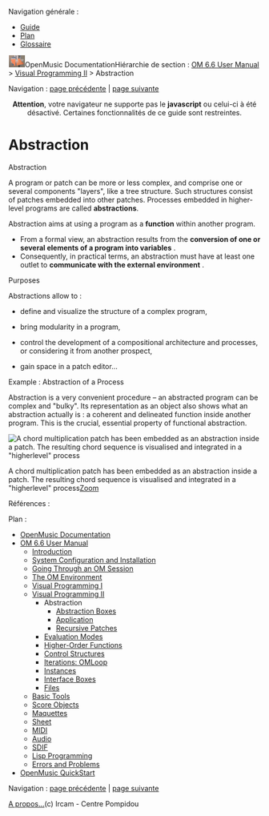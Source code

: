 <div id="tplf" class="tplPage">

<div id="tplh">

<span class="hidden">Navigation générale : </span>

  - [<span>Guide</span>](OM-Documentation.md)
  - [<span>Plan</span>](OM-Documentation_1.md)
  - [<span>Glossaire</span>](OM-Documentation_2.md)

</div>

<div id="tplt">

![empty.gif](../tplRes/page/empty.gif)![logoom1.png](../res/logoom1.png)<span class="tplTi">OpenMusic
Documentation</span><span class="sw_outStack_navRoot"><span class="hidden">Hiérarchie
de section : </span>[<span>OM 6.6 User
Manual</span>](OM-User-Manual.md)<span class="stkSep"> \>
</span>[<span>Visual Programming
II</span>](AdvancedVisualProgramming.md)<span class="stkSep"> \>
</span><span class="stkSel_yes"><span>Abstraction</span></span></span>

</div>

<div class="tplNav">

<span class="hidden">Navigation : </span>[<span>page
précédente</span>](AdvancedVisualProgramming.md "page précédente(Visual Programming II)")<span class="hidden">
| </span>[<span>page
suivante</span>](AbsBoxes.md "page suivante(Abstraction Boxes)")

</div>

<div id="tplc" class="tplc_out_yes">

<div style="text-align: center;">

**Attention**, votre navigateur ne supporte pas le **javascript** ou
celui-ci à été désactivé. Certaines fonctionnalités de ce guide sont
restreintes.

</div>

<div class="headCo">

# <span>Abstraction</span>

<div class="headCo_co">

<div>

<div class="def">

<div id="i0" class="dk_concept_def">

<div class="dk_definition_notion">

<div class="dk_definition_notion_ti">

<span>Abstraction</span>

</div>

<div class="dk_definitionMeta_def">

A program or patch can be more or less complex, and comprise one or
several components "layers", like a tree structure. Such structures
consist of patches embedded into other patches. Processes embedded in
higher-level programs are called **abstractions**.

Abstraction aims at using a program as a **function** within another
program.

  - <span>From a formal view, an abstraction results from the
    **conversion of one or several elements of a program into
    variables** . </span>
  - <span>Consequently, in practical terms, an abstraction must have at
    least one outlet to **communicate with the external environment** .
    </span>

</div>

</div>

</div>

<div class="dk_concept_desc">

<div class="infobloc">

<div class="infobloc_ti">

<span>Purposes</span>

</div>

<div class="txt">

Abstractions allow to :

  - define and visualize the structure of a complex program,

  - bring modularity in a program,

  - control the development of a compositional architecture and
    processes, or considering it from another prospect,

  - gain space in a patch editor...

</div>

</div>

</div>

</div>

<div class="bloc example">

<div class="bloc_ti example_ti">

<span>Example : Abstraction of a Process</span>

</div>

<div class="txt">

Abstraction is a very convenient procedure – an abstracted program can
be complex and "bulky". Its representation as an object also shows what
an abstraction actually is : a coherent and delineated function inside
another program. This is the crucial, essential property of functional
abstraction.

</div>

<div class="caption">

<div class="caption_co">

<div class="imgzFra" style="position: relative;">

![A chord multiplication patch has been embedded as an abstraction
inside a patch. The resulting chord sequence is visualised and
integrated in a "higherlevel" process](../res/abstraction-ex_scr.png)

</div>

</div>

<div class="caption_ti">

A chord multiplication patch has been embedded as an abstraction inside
a patch. The resulting chord sequence is visualised and integrated in a
"higherlevel"
process[<span>Zoom</span>](../res/abstraction-ex_scr_1.png "Zoom (nouvelle fenêtre)")

</div>

</div>

</div>

</div>

</div>

</div>

<span class="hidden">Références : </span>

</div>

<div id="tplo" class="tplo_out_yes">

<div class="tplOTp">

<div class="tplOBm">

<div id="mnuFrm">

<span class="hidden">Plan :</span>

<div id="mnuFrmUp" onmouseout="menuScrollTiTask.fSpeed=0;" onmouseover="if(menuScrollTiTask.fSpeed&gt;=0) {menuScrollTiTask.fSpeed=-2; scTiLib.addTaskNow(menuScrollTiTask);}" onclick="menuScrollTiTask.fSpeed-=2;" style="display: none;">

<span id="mnuFrmUpLeft">[](#)</span><span id="mnuFrmUpCenter"></span><span id="mnuFrmUpRight"></span>

</div>

<div id="mnuScroll">

  - [<span>OpenMusic Documentation</span>](OM-Documentation.md)
  - [<span>OM 6.6 User Manual</span>](OM-User-Manual.md)
      - [<span>Introduction</span>](00-Sommaire.md)
      - [<span>System Configuration and
        Installation</span>](Installation.md)
      - [<span>Going Through an OM Session</span>](Goingthrough.md)
      - [<span>The OM Environment</span>](Environment.md)
      - [<span>Visual Programming I</span>](BasicVisualProgramming.md)
      - [<span>Visual Programming
        II</span>](AdvancedVisualProgramming.md)
          - <span id="i1" class="outLeftSel_yes"><span>Abstraction</span></span>
              - [<span>Abstraction Boxes</span>](AbsBoxes.md)
              - [<span>Application</span>](AbsApplication.md)
              - [<span>Recursive Patches</span>](Recursion.md)
          - [<span>Evaluation Modes</span>](EvalModes.md)
          - [<span>Higher-Order Functions</span>](HighOrder.md)
          - [<span>Control Structures</span>](Control.md)
          - [<span>Iterations: OMLoop</span>](OMLoop.md)
          - [<span>Instances</span>](Instances.md)
          - [<span>Interface Boxes</span>](InterfaceBoxes.md)
          - [<span>Files</span>](Files.md)
      - [<span>Basic Tools</span>](BasicObjects.md)
      - [<span>Score Objects</span>](ScoreObjects.md)
      - [<span>Maquettes</span>](Maquettes.md)
      - [<span>Sheet</span>](Sheet.md)
      - [<span>MIDI</span>](MIDI.md)
      - [<span>Audio</span>](Audio.md)
      - [<span>SDIF</span>](SDIF.md)
      - [<span>Lisp Programming</span>](Lisp.md)
      - [<span>Errors and Problems</span>](errors.md)
  - [<span>OpenMusic QuickStart</span>](QuickStart-Chapters.md)

</div>

<div id="mnuFrmDown" onmouseout="menuScrollTiTask.fSpeed=0;" onmouseover="if(menuScrollTiTask.fSpeed&lt;=0) {menuScrollTiTask.fSpeed=2; scTiLib.addTaskNow(menuScrollTiTask);}" onclick="menuScrollTiTask.fSpeed+=2;" style="display: none;">

<span id="mnuFrmDownLeft">[](#)</span><span id="mnuFrmDownCenter"></span><span id="mnuFrmDownRight"></span>

</div>

</div>

</div>

</div>

</div>

<div class="tplNav">

<span class="hidden">Navigation : </span>[<span>page
précédente</span>](AdvancedVisualProgramming.md "page précédente(Visual Programming II)")<span class="hidden">
| </span>[<span>page
suivante</span>](AbsBoxes.md "page suivante(Abstraction Boxes)")

</div>

<div id="tplb">

[<span>A propos...</span>](OM-Documentation_3.md)(c) Ircam - Centre
Pompidou

</div>

</div>
